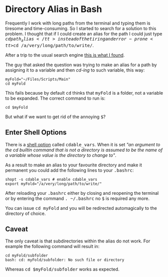 # Directory Alias in Bash

Frequently I work with long paths from the terminal and typing them is tiresome
and time-consuming. So I started to search for a solution to this problem.
I thought that if I could create an alias for the path I could just type
<tt>$cd path_alias</tt> instead of the tiring and error-prone
<tt>$cd /a/very/long/path/to/write/</tt>.

After a trip to the usual search engine [this is what I found](http://stackoverflow.com/questions/17958567/how-to-make-an-alias-for-a-long-path).

The guy that asked the question was trying to make an alias for a path by
assigning it to a variable and then *cd-ing* to such variable, this way:

	myFold="~/Files/Scripts/Main"
	cd myFold

This fails because by default <tt>cd</tt> thinks that <tt>myFold</tt> is a 
folder, not a variable to be expanded. The correct command to run is:

	cd $myFold

But what if we want to get rid of the annoying <tt>$</tt>?

## Enter Shell Options

There is a [shell option](http://wiki.bash-hackers.org/internals/shell_options)
called <tt>cdable_vars</tt>. When it is set *"an argument to the cd builtin
command that is not a directory is assumed to be the name of a variable whose
value is the directory to change to"*.

As a result to make an alias to your favourite directory and make it permanent
you could add the following lines to your <tt>.bashrc</tt>:

	shopt -s cdable_vars # enable cdable_vars
	export myFold="/a/very/long/path/to/write/"

After reloading your <tt>.bashrc</tt> either by closing and reopening the
terminal or by entering the command <tt>. ~/.bashrc</tt>  no <tt>$</tt> is
required any more.

You can issue <tt>cd myFold</tt> and you will be redirected automagically to the
directory of choice.

## Caveat

The only caveat is that subdirectories within the alias do not work. For
example the following command will result in:

	cd myFold/subfolder
	bash: cd: myFold/subfolder: No such file or directory

Whereas <tt>cd $myFold/subfolder</tt> works as expected.
